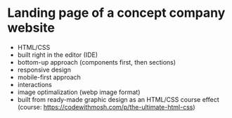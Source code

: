 # Landing page of a concept company website
- HTML/CSS
- built right in the editor (IDE)
- bottom-up approach (components first, then sections)
- responsive design
- mobile-first approach
- interactions
- image optimalization (webp image format)
- built from ready-made graphic design as an HTML/CSS course effect (course: https://codewithmosh.com/p/the-ultimate-html-css)



